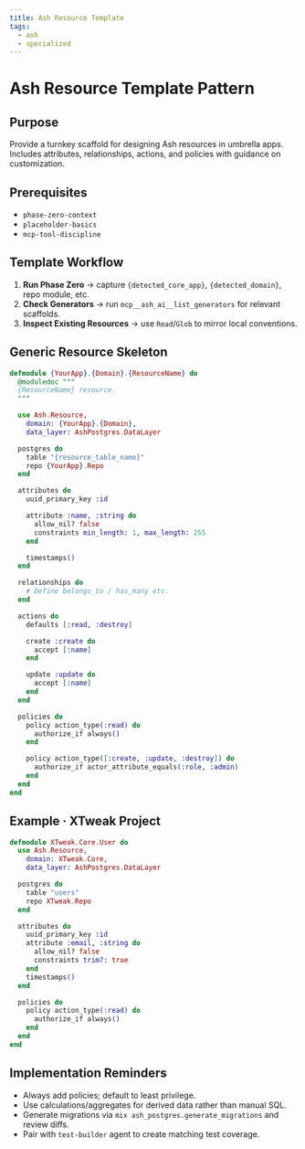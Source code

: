 ```yaml
---
title: Ash Resource Template
tags:
  - ash
  - specialized
---
```


# Ash Resource Template Pattern

## Purpose
Provide a turnkey scaffold for designing Ash resources in umbrella apps. Includes attributes, relationships, actions, and policies with guidance on customization.

## Prerequisites
- `phase-zero-context`
- `placeholder-basics`
- `mcp-tool-discipline`

## Template Workflow

1. **Run Phase Zero** → capture `{detected_core_app}`, `{detected_domain}`, repo module, etc.
2. **Check Generators** → run `mcp__ash_ai__list_generators` for relevant scaffolds.
3. **Inspect Existing Resources** → use `Read`/`Glob` to mirror local conventions.

## Generic Resource Skeleton

```elixir
defmodule {YourApp}.{Domain}.{ResourceName} do
  @moduledoc """
  {ResourceName} resource.
  """

  use Ash.Resource,
    domain: {YourApp}.{Domain},
    data_layer: AshPostgres.DataLayer

  postgres do
    table "{resource_table_name}"
    repo {YourApp}.Repo
  end

  attributes do
    uuid_primary_key :id

    attribute :name, :string do
      allow_nil? false
      constraints min_length: 1, max_length: 255
    end

    timestamps()
  end

  relationships do
    # Define belongs_to / has_many etc.
  end

  actions do
    defaults [:read, :destroy]

    create :create do
      accept [:name]
    end

    update :update do
      accept [:name]
    end
  end

  policies do
    policy action_type(:read) do
      authorize_if always()
    end

    policy action_type([:create, :update, :destroy]) do
      authorize_if actor_attribute_equals(:role, :admin)
    end
  end
end
```

## Example · XTweak Project

```elixir
defmodule XTweak.Core.User do
  use Ash.Resource,
    domain: XTweak.Core,
    data_layer: AshPostgres.DataLayer

  postgres do
    table "users"
    repo XTweak.Repo
  end

  attributes do
    uuid_primary_key :id
    attribute :email, :string do
      allow_nil? false
      constraints trim?: true
    end
    timestamps()
  end

  policies do
    policy action_type(:read) do
      authorize_if always()
    end
  end
end
```

## Implementation Reminders
- Always add policies; default to least privilege.
- Use calculations/aggregates for derived data rather than manual SQL.
- Generate migrations via `mix ash_postgres.generate_migrations` and review diffs.
- Pair with `test-builder` agent to create matching test coverage.

